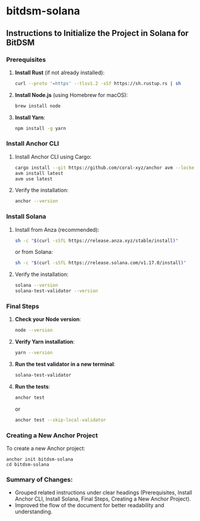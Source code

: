 # bitdsm-solana

## Instructions to Initialize the Project in Solana for BitDSM

### Prerequisites

1. **Install Rust** (if not already installed):

   ```bash
   curl --proto '=https' --tlsv1.2 -sSf https://sh.rustup.rs | sh
   ```

2. **Install Node.js** (using Homebrew for macOS):

   ```bash
   brew install node
   ```

3. **Install Yarn**:
   ```bash
   npm install -g yarn
   ```

### Install Anchor CLI

1. Install Anchor CLI using Cargo:

   ```bash
   cargo install --git https://github.com/coral-xyz/anchor avm --locked
   avm install latest
   avm use latest
   ```

2. Verify the installation:
   ```bash
   anchor --version
   ```

### Install Solana

1. Install from Anza (recommended):

   ```bash
   sh -c "$(curl -sSfL https://release.anza.xyz/stable/install)"
   ```

   or from Solana:

   ```bash
   sh -c "$(curl -sSfL https://release.solana.com/v1.17.0/install)"
   ```

2. Verify the installation:
   ```bash
   solana --version
   solana-test-validator --version
   ```

### Final Steps

1. **Check your Node version**:

   ```bash
   node --version
   ```

2. **Verify Yarn installation**:

   ```bash
   yarn --version
   ```

3. **Run the test validator in a new terminal**:

   ```bash
   solana-test-validator
   ```

4. **Run the tests**:

   ```bash
   anchor test
   ```

   or

   ```bash
   anchor test --skip-local-validator
   ```

### Creating a New Anchor Project

To create a new Anchor project:

```
anchor init bitdsm-solana
cd bitdsm-solana
```

### Summary of Changes:

- Grouped related instructions under clear headings (Prerequisites, Install Anchor CLI, Install Solana, Final Steps, Creating a New Anchor Project).
- Improved the flow of the document for better readability and understanding.
